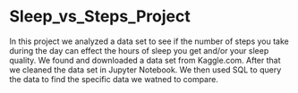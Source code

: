 # Sleep_vs_Steps_Project

In this project we analyzed a data set to see if the number of steps you take during the day can effect the hours of sleep you get and/or your sleep quality. We found and downloaded a data set from Kaggle.com. After that we cleaned the data set in Jupyter Notebook. We then used SQL to query the data to find the specific data we watned to compare. 
